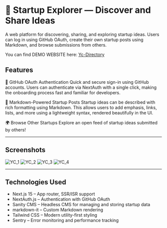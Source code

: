 # 🚀 Startup Explorer — Discover and Share Ideas

A web platform for discovering, sharing, and exploring startup ideas. Users can log in using GitHub OAuth, create their own startup posts using Markdown, and browse submissions from others.

You can find DEMO WEBSITE here: <a href="https://yc-directory-two-sigma.vercel.app/">Yc-Directory<a/>

## Features

🔐 GitHub OAuth Authentication
Quick and secure sign-in using GitHub accounts. Users can authenticate via NextAuth with a single click, making the onboarding process fast and familiar for developers.

📝 Markdown-Powered Startup Posts
Startup ideas can be described with rich formatting using Markdown. This allows users to add emphasis, links, lists, and more using a lightweight syntax, rendered beautifully in the UI.

🌍 Browse Other Startups
Explore an open feed of startup ideas submitted by others!

---

## Screenshots
![YC_1](https://github.com/user-attachments/assets/f3a0ee05-11ae-4092-823d-96978c55cd03)
![YC_2](https://github.com/user-attachments/assets/639817e4-9bfc-4140-835a-2206f66dcb01)
![YC_3](https://github.com/user-attachments/assets/b211f8f8-0143-4ed7-9677-f8a394e0d867)
![YC_4](https://github.com/user-attachments/assets/09686e8c-1c7d-42b6-9d19-ee37efe6e819)

---

## Technologies Used 
* Next.js 15 – App router, SSR/ISR support
* NextAuth.js – Authentication with GitHub OAuth
* Sanity CMS – Headless CMS for managing and storing startup data
* markdown-it – Custom Markdown rendering
* Tailwind CSS – Modern utility-first styling
* Sentry – Error monitoring and performance tracking
